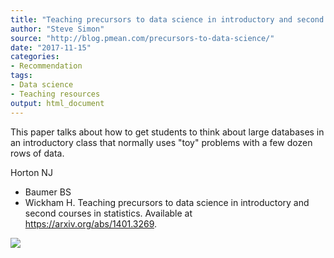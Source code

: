 ```yaml
---
title: "Teaching precursors to data science in introductory and second courses in statistics"
author: "Steve Simon"
source: "http://blog.pmean.com/precursors-to-data-science/"
date: "2017-11-15"
categories:
- Recommendation
tags:
- Data science
- Teaching resources
output: html_document
---
```


This paper talks about how to get students to think about large
databases in an introductory class that normally uses "toy" problems
with a few dozen rows of data.

<!---More--->

Horton NJ
- Baumer BS
- Wickham H. Teaching precursors to data science in
introductory and second courses in statistics. Available at
<https://arxiv.org/abs/1401.3269>.

![](http://www.pmean.com/new-images/17/precursors-to-data-science01.png)




